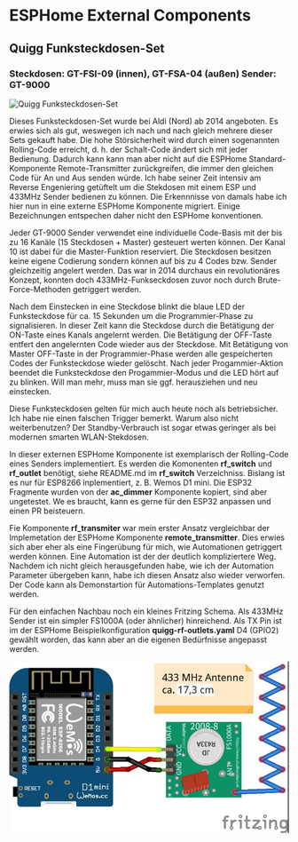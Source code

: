 # ESPHome External Components

## Quigg Funksteckdosen-Set
### Steckdosen: GT-FSI-09 (innen), GT-FSA-04 (außen) Sender: GT-9000

![Quigg Funksteckdosen-Set](https://github.com/DonKracho/ESPHome-External-Components/blob/main/images/quigg_funksteckdosen.jpg)

Dieses Funksteckdosen-Set wurde bei Aldi (Nord) ab 2014 angeboten. Es erwies sich als gut, weswegen ich nach und nach gleich mehrere dieser Sets gekauft habe. Die hohe Störsicherheit wird durch einen sogenannten Rolling-Code erreicht, d. h. der Schalt-Code ändert sich mit jeder Bedienung. Dadurch kann kann man aber nicht auf die ESPHome Standard-Komponente Remote-Transmitter zurückgreifen, die immer den gleichen Code für An und Aus senden würde. Ich habe seiner Zeit intensiv am Reverse Engeniering getüftelt um die Stekdosen mit einem ESP und 433MHz Sender bedienen zu können. Die Erkennnisse von damals habe ich hier nun in eine externe ESPHome Komponente migriert. Einige Bezeichnungen entspechen daher nicht den ESPHome konventionen. 

Jeder GT-9000 Sender verwendet eine individuelle Code-Basis mit der bis zu 16 Kanäle (15 Steckdosen + Master) gesteuert werten können. Der Kanal 10 ist dabei für die Master-Funktion reserviert. Die Steckdosen besitzen keine eigene Codierung sondern können auf bis zu 4 Codes bzw. Sender gleichzeitig angelert werden. Das war in 2014 durchaus ein revolutionäres Konzept, konnten doch 433MHz-Funkseckdosen zuvor noch durch Brute-Force-Methoden getriggert werden.

Nach dem Einstecken in eine Steckdose blinkt die blaue LED der Funksteckdose für ca. 15 Sekunden um die Programmier-Phase zu signalisieren. In dieser Zeit kann die Steckdose durch die Betätigung der ON-Taste eines Kanals angelernt werden. Die Betätigung der OFF-Taste entfert den angelernten Code wieder aus der Steckdose. Mit Betätigung von Master OFF-Taste in der Programmier-Phase werden alle gespeicherten Codes der Funksteckdose wieder gelöscht. Nach jeder Progammier-Aktion beendet die Funksteckdose den Progammier-Modus und die LED hört auf zu blinken. Will man mehr, muss man sie ggf. herausziehen und neu einstecken.

Diese Funksteckdosen gelten für mich auch heute noch als betriebsicher. Ich habe nie einen falschen Trigger bemerkt. Warum also nicht weiterbenutzen? Der Standby-Verbrauch ist sogar etwas geringer als bei modernen smarten WLAN-Stekdosen.

In dieser externen ESPHome Komponente ist exemplarisch der Rolling-Code eines Senders implementiert. Es werden die Komonenten __rf_switch__ und __rf_outlet__ benötigt, siehe README.md im __rf_switch__ Verzeichniss. Bislang ist es nur für ESP8266 inplementiert, z. B. Wemos D1 mini. Die ESP32 Fragmente wurden von der __ac_dimmer__ Komponente kopiert, sind aber ungetestet. We es braucht, kann es gerne für den ESP32 anpassen und einen PR beisteuern.

Fie Komponente __rf_transmiter__ war mein erster Ansatz vergleichbar der Implemetation der ESPHome Komponente __remote_transmitter__. Dies erwies sich aber eher als eine Fingerübung für mich, wie Automationen getriggert werden können. Eine Automation ist der der deutlich kompliziertere Weg. Nachdem ich nicht gleich herausgefunden habe, wie ich der Automation Parameter übergeben kann, habe ich diesen Ansatz also wieder verworfen. Der Code kann als Demonstartion für Automations-Templates genutzt werden.

Für den einfachen Nachbau noch ein kleines Fritzing Schema. Als 433MHz Sender ist ein simpler FS1000A (oder ähnlicher) hinreichend. Als TX Pin ist im der ESPHome Beispielkonfiguration __quigg-rf-outlets.yaml__ D4 (GPIO2) gewählt worden, das kann aber an die eigenen Bedürfnisse angepasst werden.

![Quigg Funksteckdosen-Set](https://github.com/DonKracho/ESPHome-External-Components/blob/main/images/quigg_funksteckdose_schaltplan.jpg)
